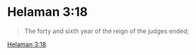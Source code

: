 # Helaman 3:18

> The forty and sixth year of the reign of the judges ended;

[Helaman 3:18](https://www.churchofjesuschrist.org/study/scriptures/bofm/hel/3?lang=eng&id=p18#p18)


